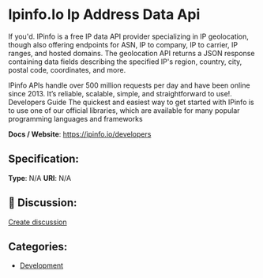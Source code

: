 # Ipinfo.Io Ip Address Data Api


If you'd. IPinfo is a free IP data API provider specializing in IP geolocation, though also offering endpoints for ASN, IP to company, IP to carrier, IP ranges, and hosted domains.  The geolocation API returns a JSON response containing data fields describing the specified IP's region, country, city, postal code, coordinates, and more. 

IPinfo APIs handle over 500 million requests per day and have been online since 2013. It’s reliable, scalable, simple, and straightforward to use!.  Developers Guide The quickest and easiest way to get started with IPinfo is to use one of our official libraries, which are available for many popular programming languages and frameworks

**Docs / Website**: https://ipinfo.io/developers

## Specification:
**Type**:  N/A 
**URI**:  N/A 

## 💬 Discussion:
[Create discussion](link)

## Categories:
- [Development](https://github.com/apis-list/apis-list#development)





